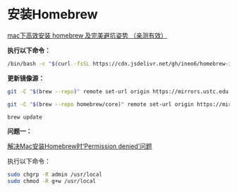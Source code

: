 # 安装Homebrew

[mac下高效安装 homebrew 及完美避坑姿势 （亲测有效）](https://www.cnblogs.com/joyce33/p/13376752.html)

**执行以下命令：**
```bash
/bin/bash -c "$(curl -fsSL https://cdn.jsdelivr.net/gh/ineo6/homebrew-install/install.sh)"
```
**更新镜像源：**
```bash
git -C "$(brew --repo)" remote set-url origin https://mirrors.ustc.edu.cn/brew.git
```
```bash
git -C "$(brew --repo homebrew/core)" remote set-url origin https://mirrors.ustc.edu.cn/homebrew-core.git
```
```bash
brew update
```

**问题一：**

<a href="https://www.jianshu.com/p/0353667c8f72">解决Mac安装Homebrew时‘Permission denied’问题</a>

执行以下命令：
```bash
sudo chgrp -R admin /usr/local
sudo chmod -R g+w /usr/local
```